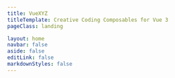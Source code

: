 ```yaml
---
title: VueXYZ
titleTemplate: Creative Coding Composables for Vue 3
pageClass: landing

layout: home
navbar: false
aside: false
editLink: false
markdownStyles: false
---
```


<script setup>
    import Home from '.vitepress/components/Landing.vue'
</script>

<Home />
